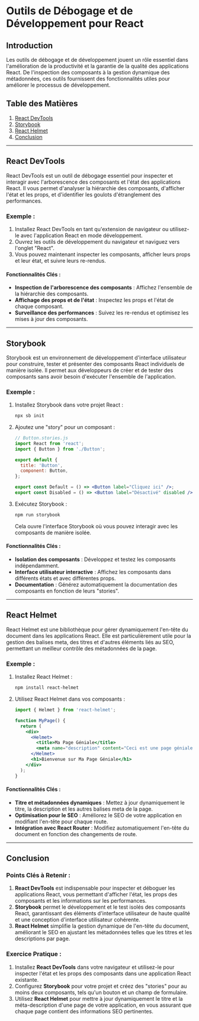 
# Outils de Débogage et de Développement pour React

## Introduction
Les outils de débogage et de développement jouent un rôle essentiel dans l'amélioration de la productivité et la garantie de la qualité des applications React. De l'inspection des composants à la gestion dynamique des métadonnées, ces outils fournissent des fonctionnalités utiles pour améliorer le processus de développement.

## Table des Matières
1. [React DevTools](#react-devtools)
2. [Storybook](#storybook)
3. [React Helmet](#react-helmet)
4. [Conclusion](#conclusion)

---

## React DevTools
React DevTools est un outil de débogage essentiel pour inspecter et interagir avec l'arborescence des composants et l'état des applications React. Il vous permet d'analyser la hiérarchie des composants, d'afficher l'état et les props, et d'identifier les goulots d'étranglement des performances.

### Exemple :
1. Installez React DevTools en tant qu'extension de navigateur ou utilisez-le avec l'application React en mode développement.
2. Ouvrez les outils de développement du navigateur et naviguez vers l'onglet "React".
3. Vous pouvez maintenant inspecter les composants, afficher leurs props et leur état, et suivre leurs re-rendus.

#### Fonctionnalités Clés :
- **Inspection de l'arborescence des composants** : Affichez l'ensemble de la hiérarchie des composants.
- **Affichage des props et de l'état** : Inspectez les props et l'état de chaque composant.
- **Surveillance des performances** : Suivez les re-rendus et optimisez les mises à jour des composants.

---

## Storybook
Storybook est un environnement de développement d'interface utilisateur pour construire, tester et présenter des composants React individuels de manière isolée. Il permet aux développeurs de créer et de tester des composants sans avoir besoin d'exécuter l'ensemble de l'application.

### Exemple :
1. Installez Storybook dans votre projet React :
   ```bash
   npx sb init
   ```
2. Ajoutez une "story" pour un composant :
   ```jsx
   // Button.stories.js
   import React from 'react';
   import { Button } from './Button';

   export default {
     title: 'Button',
     component: Button,
   };

   export const Default = () => <Button label="Cliquez ici" />;
   export const Disabled = () => <Button label="Désactivé" disabled />;
   ```
3. Exécutez Storybook :
   ```bash
   npm run storybook
   ```
   Cela ouvre l'interface Storybook où vous pouvez interagir avec les composants de manière isolée.

#### Fonctionnalités Clés :
- **Isolation des composants** : Développez et testez les composants indépendamment.
- **Interface utilisateur interactive** : Affichez les composants dans différents états et avec différentes props.
- **Documentation** : Générez automatiquement la documentation des composants en fonction de leurs "stories".

---

## React Helmet
React Helmet est une bibliothèque pour gérer dynamiquement l'en-tête du document dans les applications React. Elle est particulièrement utile pour la gestion des balises meta, des titres et d'autres éléments liés au SEO, permettant un meilleur contrôle des métadonnées de la page.

### Exemple :
1. Installez React Helmet :
   ```bash
   npm install react-helmet
   ```
2. Utilisez React Helmet dans vos composants :
   ```jsx
   import { Helmet } from 'react-helmet';

   function MyPage() {
     return (
       <div>
         <Helmet>
           <title>Ma Page Géniale</title>
           <meta name="description" content="Ceci est une page géniale." />
         </Helmet>
         <h1>Bienvenue sur Ma Page Géniale</h1>
       </div>
     );
   }
   ```

#### Fonctionnalités Clés :
- **Titre et métadonnées dynamiques** : Mettez à jour dynamiquement le titre, la description et les autres balises meta de la page.
- **Optimisation pour le SEO** : Améliorez le SEO de votre application en modifiant l'en-tête pour chaque route.
- **Intégration avec React Router** : Modifiez automatiquement l'en-tête du document en fonction des changements de route.

---

## Conclusion

### Points Clés à Retenir :
1. **React DevTools** est indispensable pour inspecter et déboguer les applications React, vous permettant d'afficher l'état, les props des composants et les informations sur les performances.
2. **Storybook** permet le développement et le test isolés des composants React, garantissant des éléments d'interface utilisateur de haute qualité et une conception d'interface utilisateur cohérente.
3. **React Helmet** simplifie la gestion dynamique de l'en-tête du document, améliorant le SEO en ajustant les métadonnées telles que les titres et les descriptions par page.

### Exercice Pratique :
1. Installez **React DevTools** dans votre navigateur et utilisez-le pour inspecter l'état et les props des composants dans une application React existante.
2. Configurez **Storybook** pour votre projet et créez des "stories" pour au moins deux composants, tels qu'un bouton et un champ de formulaire.
3. Utilisez **React Helmet** pour mettre à jour dynamiquement le titre et la méta-description d'une page de votre application, en vous assurant que chaque page contient des informations SEO pertinentes.
